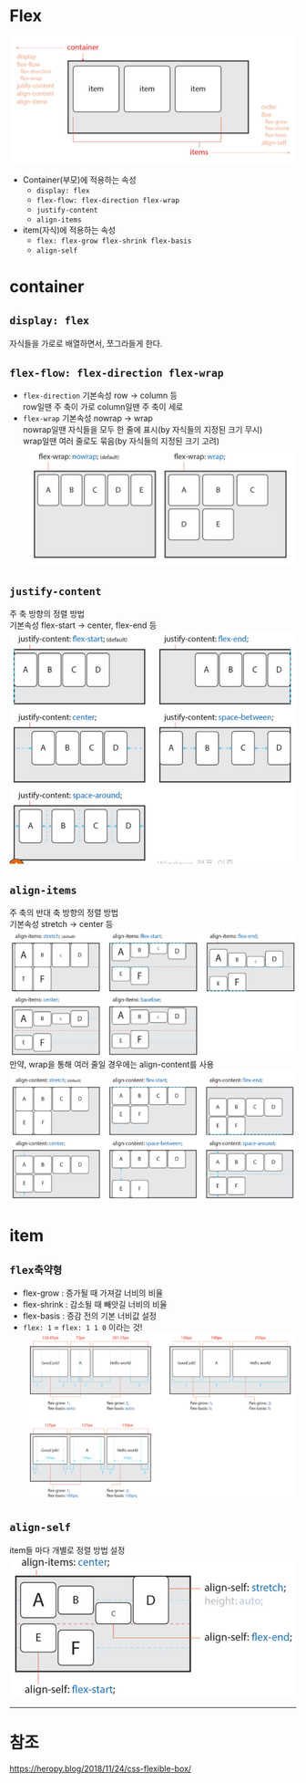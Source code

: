 # Flex
![기본](./img/flex-base.jpg)
- Container(부모)에 적용하는 속성
  - `display: flex`
  - `flex-flow: flex-direction flex-wrap`
  - `justify-content`
  - `align-items`  
- item(자식)에 적용하는 속성
  - `flex: flex-grow flex-shrink flex-basis`  
  - `align-self`

# container
## `display: flex`
자식들을 가로로 배열하면서, 쪼그라들게 한다.
## `flex-flow: flex-direction flex-wrap`
- `flex-direction` 기본속성 row -> column 등  
    row일땐 주 축이 가로
    column일땐 주 축이 세로
- `flex-wrap` 기본속성 nowrap -> wrap  
    nowrap일땐 자식들을 모두 한 줄에 표시(by 자식들의 지정된 크기 무시)  
    wrap일땐 여러 줄로도 묶음(by 자식들의 지정된 크기 고려)  
    ![랩](./img/flex-wrap.png)  
## `justify-content`
주 축 방향의 정렬 방법  
기본속성 flex-start -> center, flex-end 등  
![justi](./img/justi.png)
## `align-items`
주 축의 반대 축 방향의 정렬 방법  
기본속성 stretch -> center 등  
![al-item](./img/al-item.png)  
만약, wrap을 통해 여러 줄일 경우에는 align-content를 사용
![al-cont](./img/al-cont.png)  

# item
## `flex축약형`
- flex-grow : 증가될 때 가져갈 너비의 비율
- flex-shrink : 감소될 때 빼앗길 너비의 비율
- flex-basis : 증감 전의 기본 너비값 설정
- `flex: 1` = `flex: 1 1 0` 이라는 것!  
![축약](./img/grow.png)
## `align-self`
item들 마다 개별로 정렬 방법 설정  
![self](./img/self.png)

---
# 참조
https://heropy.blog/2018/11/24/css-flexible-box/
